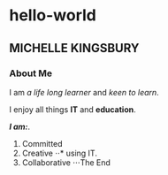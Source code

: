 # hello-world

## MICHELLE KINGSBURY

### About Me

I am *a life long learner* and _keen to learn_.

I enjoy all things **IT** and __education__.

**_I am:_**.

1. Committed
2. Creative
⋅⋅* using IT.
3. Collaborative
⋅⋅⋅The End
